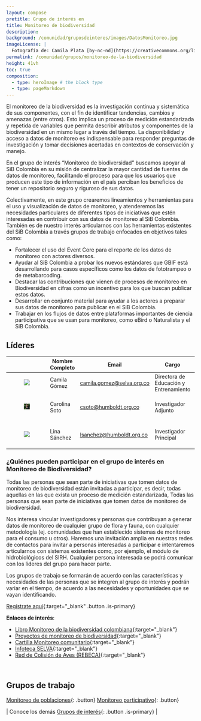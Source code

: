 ```yaml
---
layout: compose
pretitle: Grupo de interés en
title: Monitoreo de biodiversidad
description: 
background: /comunidad/gruposdeinteres/images/DatosMonitoreo.jpg
imageLicense: |
  Fotografía de: Camila Plata [by-nc-nd](https://creativecommons.org/licenses/by-nc-nd/2.0/)  vía [Flickr](https://www.flickr.com/photos/camisilver/14976714334/) 
permalink: /comunidad/grupos/monitoreo-de-la-biodiversidad
height: 41vh
toc: true
composition:
  - type: heroImage # the block type
  - type: pageMarkdown
---
```



El monitoreo de la biodiversidad es la investigación continua y sistemática de sus componentes, con el fin de identificar tendencias, cambios y amenazas (entre otros). Esto implica un proceso de medición estandarizada y repetida de variables que permita describir atributos y componentes de la biodiversidad en un mismo lugar a través del tiempo. La disponibilidad y acceso a datos de monitoreo es indispensable para responder preguntas de investigación y tomar decisiones acertadas en contextos de conservación y manejo.

En el grupo de interés “Monitoreo de biodiversidad” buscamos apoyar al SiB Colombia en su misión de centralizar la mayor cantidad de fuentes de datos de monitoreo, facilitando el proceso para que los usuarios que producen este tipo de información en el país perciban los beneficios de tener un repositorio seguro y riguroso de sus datos.

Colectivamente, en este grupo crearemos lineamientos y herramientas para el uso y visualización de datos de monitoreo, y atenderemos las necesidades particulares de diferentes tipos de iniciativas que estén interesadas en contribuir con sus datos de monitoreo al SiB Colombia. También es de nuestro interés articularnos con las herramientas existentes del SiB Colombia a través grupos de trabajo enfocados en objetivos tales como:

- Fortalecer el uso del Event Core para el reporte de los datos de monitoreo con actores diversos.
- Ayudar al SiB Colombia a probar los nuevos estándares que GBIF está desarrollando para casos específicos como los datos de fototrampeo o de metabarcoding.
- Destacar las contribuciones que vienen de procesos de monitoreo en Biodiversidad en cifras como un incentivo para los que buscan publicar estos datos.
- Desarrollar en conjunto material para ayudar a los actores a preparar sus datos de monitoreo para publicar en el SiB Colombia.
- Trabajar en los flujos de datos entre plataformas importantes de ciencia participativa que se usan para monitoreo, como eBird o Naturalista y el SiB Colombia.

## Líderes

|           | Nombre Completo    | Email                      | Cargo                                | Organización                      |
|-----------|---------------------|----------------------------|--------------------------------------|-----------------------------------|
|<figure class="image is-128x128"><img class="is-rounded" src="/comunidad/gruposdeinteres/images/CamilaGómez_Foto.jpg"></figure>| Camila Gómez       | camila.gomez@selva.org.co  | Directora de Educación y Entrenamiento | SELVA                             |
|<figure class="image is-128x128"><img class="is-rounded" src="/comunidad/gruposdeinteres/images/CarolinaSoto_Foto.JPG"></figure>| Carolina Soto      | csoto@humboldt.org.co      | Investigador Adjunto                | IAvH - Centro de Apropiación Social |
|<figure class="image is-128x128"><img class="is-rounded" src="/comunidad/gruposdeinteres/images/LinaSánchez_Foto.JPG"></figure>| Lina Sánchez       | lsanchez@humboldt.org.co   | Investigador Principal              | IAvH - Gerencia de Información Científica |


### ¿Quiénes pueden participar en el grupo de interés en Monitoreo de Biodiversidad?

Todas las personas que sean parte de iniciativas que tomen datos de monitoreo de biodiversidad están invitadas a participar, es decir, todas aquellas en las que exista un proceso de medición estandarizada, Todas las personas que sean parte de iniciativas que tomen datos de monitoreo de biodiversidad.

Nos interesa vincular investigadores y personas que contribuyan a generar datos de monitoreo de cualquier grupo de flora y fauna, con cualquier metodología (ej. comunidades que han establecido sistemas de monitoreo para el consumo u otros). Haremos una invitación amplia en nuestras redes de contactos para invitar a personas interesadas a participar e intentaremos articularnos con sistemas existentes como, por ejemplo, el módulo de hidrobiológicos del SIRH. Cualquier persona interesada se podrá comunicar con los líderes del grupo para hacer parte.

Los grupos de trabajo se formarán de acuerdo con las características y necesidades de las personas que se integren al grupo de interés y podrán variar en el tiempo, de acuerdo a las necesidades y oportunidades que se vayan identificando.

[Regístrate aquí](https://docs.google.com/forms/d/e/1FAIpQLSdoivgpAhKYov4i2RTXNCAozCRpzdEBxZZH7ZmYNTkk2jL7lQ/viewform?usp=header){:target="_blank" .button .is-primary}

**Enlaces de interés**:

* [Libro Monitoreo de la biodiversidad colombiana](https://repository.humboldt.org.co/entities/publication/047f4144-a9a0-4477-ab49-3d486fba7da4){:target="_blank"}
* [Proyectos de monitoreo de biodiversidad](https://boninabox.geobon.org/projects){:target="_blank"}
* [Cartilla Monitoreo comunitario](https://repository.humboldt.org.co/entities/publication/f04cb573-5b25-4ddc-82a7-8ae40afa0f8e){:target="_blank"}
* [Infoteca SELVA](https://www.selva.org.co/infoteca/){:target="_blank"}
* [Red de Colisión de Aves (REBECA)](https://rebeca-aves.com/){:target="_blank"}
<br>

## Grupos de trabajo

[Monitoreo de poblaciones](/comunidad/grupos/monitoreo-de-poblaciones){: .button}
[Monitoreo participativo](/comunidad/grupos/monitoreo-participativo){: .button}

| Conoce los demás  [Grupos de interés](/comunidad/grupos/participar-grupos-de-interes){: .button .is-primary} |
